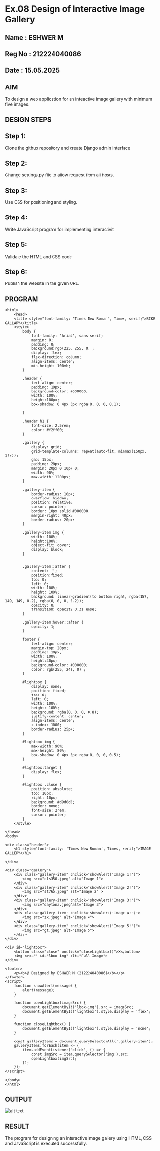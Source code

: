 # Ex.08 Design of Interactive Image Gallery
## Name : ESHWER M
## Reg No : 212224040086
## Date : 15.05.2025

## AIM
  To design a web application for an inteactive image gallery with minimum five images.

## DESIGN STEPS

## Step 1:

Clone the github repository and create Django admin interface

## Step 2:

Change settings.py file to allow request from all hosts.

## Step 3:

Use CSS for positioning and styling.

## Step 4:

Write JavaScript program for implementing interactivit

## Step 5:

Validate the HTML and CSS code

## Step 6:

Publish the website in the given URL.

## PROGRAM
```
<html>
    <head>
    <title style="font-family: 'Times New Roman', Times, serif;">BIKE GALLARY</title>
    <style>
        body {
            font-family: 'Arial', sans-serif;
            margin: 0;
            padding: 0;
            background:rgb(225, 255, 0) ;
            display: flex;
            flex-direction: column;
            align-items: center;
            min-height: 100vh;
        }

        .header {
            text-align: center;
            padding: 10px;
            background-color: #000000;
            width: 100%;
            height:100px;
            box-shadow: 0 4px 6px rgba(0, 0, 0, 0.1);
        
        }

        .header h1 {
            font-size: 2.5rem;
            color: #f2ff00;
        }

        .gallery {
            display: grid;
            grid-template-columns: repeat(auto-fit, minmax(150px, 1fr));
            gap: 15px;
            padding: 20px;
            margin: 20px 0 10px 0;
            width: 90%;
            max-width: 1200px;
        }

        .gallery-item {
            border-radius: 10px;
            overflow: hidden;
            position: relative;
            cursor: pointer;
            border: 10px solid #000000;
            margin-right: 40px;
            border-radius: 20px;
        }

        .gallery-item img {
            width: 100%;
            height:100%;
            object-fit: cover;
            display: block;
        }


        .gallery-item::after {
            content: '';
            position:fixed;
            top: 0;
            left: 0;
            width: 100%;
            height: 100%;
            background: linear-gradient(to bottom right, rgba(157, 149, 149, 0.2), rgba(0, 0, 0, 0.2));
            opacity: 0;
            transition: opacity 0.3s ease;
        }

        .gallery-item:hover::after {
            opacity: 1;
        }

        footer {
            text-align: center;
            margin-top: 20px;
            padding: 10px;
            width: 100%;
            height:40px;
            background-color: #000000;
            color: rgb(255, 242, 0) ;
        }

        #lightbox {
            display: none;
            position: fixed;
            top: 0;
            left: 0;
            width: 100%;
            height: 100%;
            background: rgba(0, 0, 0, 0.8);
            justify-content: center;
            align-items: center;
            z-index: 1000;
            border-radius: 25px;
        }

        #lightbox img {
            max-width: 90%;
            max-height: 80%;
            box-shadow: 0 4px 8px rgba(0, 0, 0, 0.5);
        }

        #lightbox:target {
            display: flex;
        }

        #lightbox .close {
            position: absolute;
            top: 10px;
            right: 10px;
            background: #d9d0d0;
            border: none;
            font-size: 2rem;
            cursor: pointer;
        }
    </style>

</head>
<body>

<div class="header">
    <h1 style="font-family: 'Times New Roman', Times, serif;">IMAGE GALLERY</h1>
   
</div>

<div class="gallery">
    <div class="gallery-item" onclick="showAlert('Image 1!')">
        <img src="cls350.jpeg" alt="Image 1">
    </div>
    <div class="gallery-item" onclick="showAlert('Image 2!')">
        <img src="st765.jpeg" alt="Image 2" >
    </div>
    <div class="gallery-item" onclick="showAlert('Image 3!')">
        <img src="daytona.jpeg"alt="Image 3">
    </div>
    <div class="gallery-item" onclick="showAlert('Image 4!')">
        <img src="zx.jpeg" alt="Image 4">
    </div>
    <div class="gallery-item" onclick="showAlert('Image 5!')">
        <img src="gt.jpeg" alt="Image 5">
    </div>
</div>

<div id="lightbox">
    <button class="close" onclick="closeLightbox()">X</button>
    <img src="" id="lbox-img" alt="Full Image">
</div>

<footer>
    <p><b>@ Designed by ESHWER M (212224040086)</b></p>
</footer>
<script>
    function showAlert(message) {
        alert(message);
    }

    function openLightbox(imageSrc) {
        document.getElementById('lbox-img').src = imageSrc;
        document.getElementById('lightbox').style.display = 'flex';
    }

    function closeLightbox() {
        document.getElementById('lightbox').style.display = 'none';
    }

    const galleryItems = document.querySelectorAll('.gallery-item');
    galleryItems.forEach(item => {
        item.addEventListener('click', () => {
            const imgSrc = item.querySelector('img').src;
            openLightbox(imgSrc);
        });
    });
</script>

</body>
</html>
```

## OUTPUT
![alt text](<djproject8/imageapp/static/Screenshot 2025-05-15 203116.png>)

## RESULT
  The program for designing an interactive image gallery using HTML, CSS and JavaScript is executed successfully.
